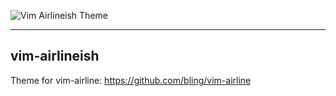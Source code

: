 ![Vim Airlineish Theme](https://raw.github.com/paranoida/vim-airlineish/master/preview.gif)

---

## vim-airlineish

Theme for vim-airline: https://github.com/bling/vim-airline
